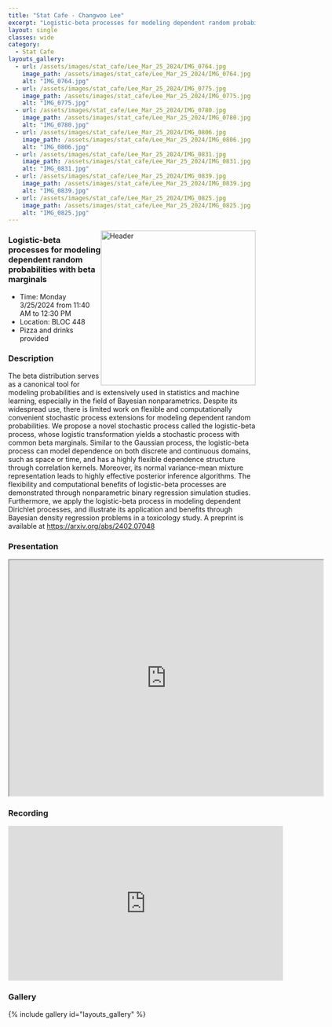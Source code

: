 ```yaml
---
title: "Stat Cafe - Changwoo Lee"
excerpt: "Logistic-beta processes for modeling dependent random probabilities with beta marginals"
layout: single
classes: wide
category: 
  - Stat Cafe
layouts_gallery:
  - url: /assets/images/stat_cafe/Lee_Mar_25_2024/IMG_0764.jpg
    image_path: /assets/images/stat_cafe/Lee_Mar_25_2024/IMG_0764.jpg
    alt: "IMG_0764.jpg"
  - url: /assets/images/stat_cafe/Lee_Mar_25_2024/IMG_0775.jpg
    image_path: /assets/images/stat_cafe/Lee_Mar_25_2024/IMG_0775.jpg
    alt: "IMG_0775.jpg"
  - url: /assets/images/stat_cafe/Lee_Mar_25_2024/IMG_0780.jpg
    image_path: /assets/images/stat_cafe/Lee_Mar_25_2024/IMG_0780.jpg
    alt: "IMG_0780.jpg"
  - url: /assets/images/stat_cafe/Lee_Mar_25_2024/IMG_0806.jpg
    image_path: /assets/images/stat_cafe/Lee_Mar_25_2024/IMG_0806.jpg
    alt: "IMG_0806.jpg"
  - url: /assets/images/stat_cafe/Lee_Mar_25_2024/IMG_0831.jpg
    image_path: /assets/images/stat_cafe/Lee_Mar_25_2024/IMG_0831.jpg
    alt: "IMG_0831.jpg"
  - url: /assets/images/stat_cafe/Lee_Mar_25_2024/IMG_0839.jpg
    image_path: /assets/images/stat_cafe/Lee_Mar_25_2024/IMG_0839.jpg
    alt: "IMG_0839.jpg"
  - url: /assets/images/stat_cafe/Lee_Mar_25_2024/IMG_0825.jpg
    image_path: /assets/images/stat_cafe/Lee_Mar_25_2024/IMG_0825.jpg
    alt: "IMG_0825.jpg"
---
```


<img src="https://jeroda7105.github.io/tamusgsa.github.io/assets/images/stat_cafe/Lee_Mar_25_2024/IMG_0735.jpg" alt="Header" width="315" style="float: right;"/> 




### Logistic-beta processes for modeling dependent random probabilities with beta marginals

- Time: Monday 3/25/2024 from 11:40 AM to 12:30 PM
- Location: BLOC 448
- Pizza and drinks provided
<!-- - [Presentation]({{ "/assets/files/stat_cafe/Lee_Mar_25_2024/StatCafe_Lee_slides.pdf" | relative_url }}) -->
<!-- - [Recording]() -->

### Description
The beta distribution serves as a canonical tool for modeling probabilities and is extensively used in statistics and machine learning, especially in the field of Bayesian nonparametrics. Despite its widespread use, there is limited work on flexible and computationally convenient stochastic process extensions for modeling dependent random probabilities. We propose a novel stochastic process called the logistic-beta process, whose logistic transformation yields a stochastic process with common beta marginals. Similar to the Gaussian process, the logistic-beta process can model dependence on both discrete and continuous domains, such as space or time, and has a highly flexible dependence structure through correlation kernels. Moreover, its normal variance-mean mixture representation leads to highly effective posterior inference algorithms. The flexibility and computational benefits of logistic-beta processes are demonstrated through nonparametric binary regression simulation studies. Furthermore, we apply the logistic-beta process in modeling dependent Dirichlet processes, and illustrate its application and benefits through Bayesian density regression problems in a toxicology study. A preprint is available at https://arxiv.org/abs/2402.07048


### Presentation
<iframe src="https://drive.google.com/file/d/1p6lO1qmMWdQ8T4tk-TLF6oNk9EouKqED/preview" width="640" height="480" allow="autoplay"></iframe>

### Recording 
<iframe width="560" height="315" src="https://www.youtube.com/embed/cPLK98IPj3Q?si=gSI9fUID_3x_IW1B" title="YouTube video player" frameborder="0" allow="accelerometer; autoplay; clipboard-write; encrypted-media; gyroscope; picture-in-picture; web-share" referrerpolicy="strict-origin-when-cross-origin" allowfullscreen></iframe>


### Gallery
{% include gallery id="layouts_gallery" %}

